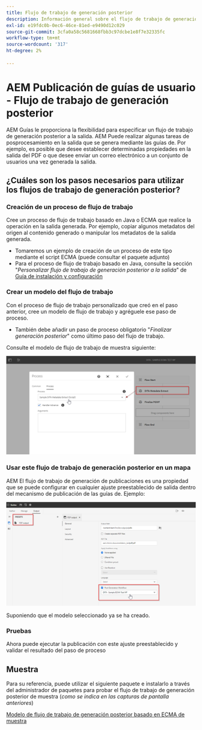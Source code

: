 ```yaml
---
title: Flujo de trabajo de generación posterior
description: Información general sobre el flujo de trabajo de generación posterior con un ejemplo
exl-id: e19fdc0b-0ec6-46ce-81ed-e9490d12c029
source-git-commit: 3cfa0a58c5681668fbb3c97dcbe1e8f7e32335fc
workflow-type: tm+mt
source-wordcount: '317'
ht-degree: 2%

---
```


# AEM Publicación de guías de usuario - Flujo de trabajo de generación posterior

AEM Guías le proporciona la flexibilidad para especificar un flujo de trabajo de generación posterior a la salida. AEM Puede realizar algunas tareas de posprocesamiento en la salida que se genera mediante las guías de.
Por ejemplo, es posible que desee establecer determinadas propiedades en la salida del PDF o que desee enviar un correo electrónico a un conjunto de usuarios una vez generada la salida.


## ¿Cuáles son los pasos necesarios para utilizar los flujos de trabajo de generación posterior?

### Creación de un proceso de flujo de trabajo

Cree un proceso de flujo de trabajo basado en Java o ECMA que realice la operación en la salida generada. Por ejemplo, copiar algunos metadatos del origen al contenido generado o manipular los metadatos de la salida generada.
- Tomaremos un ejemplo de creación de un proceso de este tipo mediante el script ECMA (puede consultar el paquete adjunto)
- Para el proceso de flujo de trabajo basado en Java, consulte la sección &quot;*Personalizar flujo de trabajo de generación posterior a la salida*&quot; de [Guía de instalación y configuración](https://helpx.adobe.com/content/dam/help/en/xml-documentation-solution/4-2/Adobe-Experience-Manager-Guides_UUID_Installation-Configuration-Guide_EN.pdf#page=119)


### Crear un modelo del flujo de trabajo

Con el proceso de flujo de trabajo personalizado que creó en el paso anterior, cree un modelo de flujo de trabajo y agréguele ese paso de proceso.
- También debe añadir un paso de proceso obligatorio &quot;*Finalizar generación posterior*&quot; como último paso del flujo de trabajo.

Consulte el modelo de flujo de trabajo de muestra siguiente:

![Modelo de flujo de trabajo de generación posterior](../assets/workflows/pgwf-workflow-model.png)


### Usar este flujo de trabajo de generación posterior en un mapa

AEM El flujo de trabajo de generación de publicaciones es una propiedad que se puede configurar en cualquier ajuste preestablecido de salida dentro del mecanismo de publicación de las guías de. Ejemplo:

![Flujo de trabajo de generación de publicaciones en ajustes preestablecidos de salida](../assets/workflows/pgwf-preset-settings.png)


Suponiendo que el modelo seleccionado ya se ha creado.


### Pruebas

Ahora puede ejecutar la publicación con este ajuste preestablecido y validar el resultado del paso de proceso


## Muestra

Para su referencia, puede utilizar el siguiente paquete e instalarlo a través del administrador de paquetes para probar el flujo de trabajo de generación posterior de muestra (*como se indica en las capturas de pantalla anteriores*)

[Modelo de flujo de trabajo de generación posterior basado en ECMA de muestra](../assets/workflows/sample-pgwf-ecma-test-wfmetadata.zip)
